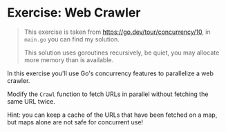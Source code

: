 # Exercise: Web Crawler

> This exercise is taken from <https://go.dev/tour/concurrency/10>, in `main.go` you can find my solution.
>
> This solution uses goroutines recursively, be quiet, you may allocate more memory than is available.

In this exercise you'll use Go's concurrency features to parallelize a web crawler.

Modify the `Crawl` function to fetch URLs in parallel without fetching the same URL twice.

Hint: you can keep a cache of the URLs that have been fetched on a map, but maps alone are not safe for concurrent use!
